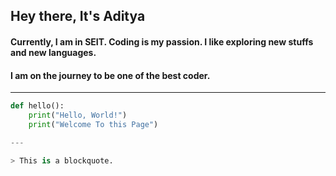 ## Hey there, It's Aditya

#### Currently, I am in SEIT. Coding is my passion. I like exploring new stuffs and new languages. 
#### I am on the journey to be one of the best coder.

---

```python
def hello():
    print("Hello, World!")
    print("Welcome To this Page")

---

> This is a blockquote.




